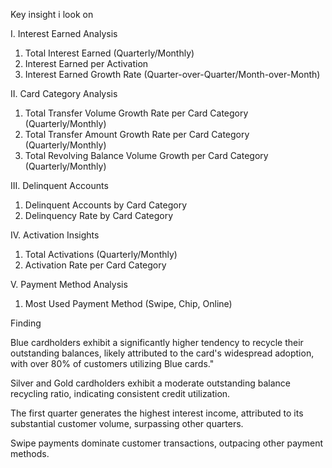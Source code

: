 Key insight i look on

I. Interest Earned Analysis

1. Total Interest Earned (Quarterly/Monthly)
2. Interest Earned per Activation
3. Interest Earned Growth Rate (Quarter-over-Quarter/Month-over-Month)

II. Card Category Analysis

1. Total Transfer Volume Growth Rate per Card Category (Quarterly/Monthly)
2. Total Transfer Amount Growth Rate per Card Category (Quarterly/Monthly)
3. Total Revolving Balance Volume Growth per Card Category (Quarterly/Monthly)

III. Delinquent Accounts

1. Delinquent Accounts by Card Category
2. Delinquency Rate by Card Category

IV. Activation Insights

1. Total Activations (Quarterly/Monthly)
2. Activation Rate per Card Category


V. Payment Method Analysis

1. Most Used Payment Method (Swipe, Chip, Online)



Finding

Blue cardholders exhibit a significantly higher tendency to recycle their outstanding balances, likely attributed to the card's widespread adoption, with over 80% of customers utilizing Blue cards."


Silver and Gold cardholders exhibit a moderate outstanding balance recycling ratio, indicating consistent credit utilization.


The first quarter generates the highest interest income, attributed to its substantial customer volume, surpassing other quarters.


Swipe payments dominate customer transactions, outpacing other payment methods.
